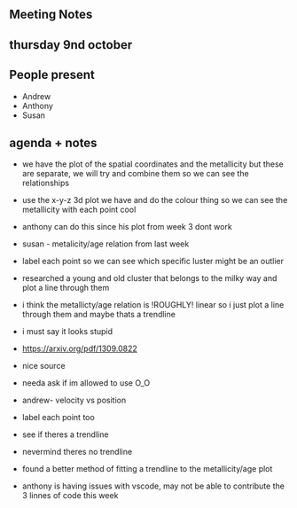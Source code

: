 ## Meeting Notes
## thursday 9nd october
## People present
- Andrew 
- Anthony 
- Susan

## agenda + notes
- we have the plot of the spatial coordinates and the metallicity but these are separate, we will try and combine them so we can see the relationships
- use the x-y-z 3d plot we have and do the colour thing so we can see the metallicity with each point cool
- anthony can do this since his plot from week 3 dont work

- susan - metalicity/age relation from last week
- label each point so we can see which specific luster might be an outlier
- researched a young and old cluster that belongs to the milky way and plot a line through them
- i think the metallicty/age relation is !ROUGHLY! linear so i just plot a line through them and maybe thats a trendline
- i must say it looks stupid

- https://arxiv.org/pdf/1309.0822
- nice source
- needa ask if im allowed to use O_O

- andrew- velocity vs position
- label each point too
- see if theres a trendline 
- nevermind theres no trendline
- found a better method of fitting a trendline to the metallicity/age plot

- anthony is having issues with vscode, may not be able to contribute the 3 linnes of code this week
